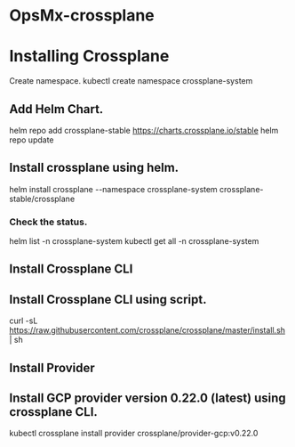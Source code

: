 # OpsMx-crossplane
# Installing Crossplane
Create namespace.
kubectl create namespace crossplane-system
## Add Helm Chart.
helm repo add crossplane-stable https://charts.crossplane.io/stable
helm repo update
## Install crossplane using helm.
helm install crossplane --namespace crossplane-system crossplane-stable/crossplane
### Check the status.
helm list -n crossplane-system
kubectl get all -n crossplane-system
## Install Crossplane CLI
## Install Crossplane CLI using script.
curl -sL https://raw.githubusercontent.com/crossplane/crossplane/master/install.sh | sh
## Install Provider
## Install GCP provider version 0.22.0 (latest) using crossplane CLI.
kubectl crossplane install provider crossplane/provider-gcp:v0.22.0
